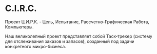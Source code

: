 # C.I.R.C.
Проект Ц.И.Р.К. - Цель, Испытание, Рассчетно-Графическая Работа, Компьютеры. 

Наш великолепный проект представляет собой Таск-трекер (систему для отслеживания заказов и запасов), созданный под задачи конкретного микро-бизнеса.
